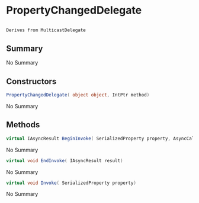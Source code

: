 # PropertyChangedDelegate

## 
```c#
Derives from MulticastDelegate
```

## Summary

No Summary
## Constructors

```c#
PropertyChangedDelegate( object object, IntPtr method) 
```
No Summary
## Methods

```c#
virtual IAsyncResult BeginInvoke( SerializedProperty property, AsyncCallback callback, object object) 
```
No Summary
```c#
virtual void EndInvoke( IAsyncResult result) 
```
No Summary
```c#
virtual void Invoke( SerializedProperty property) 
```
No Summary
